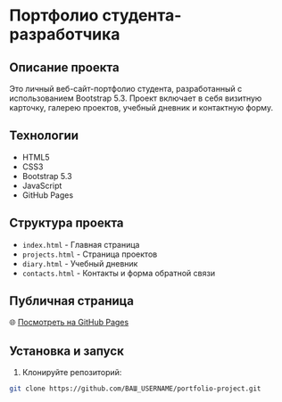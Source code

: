 # Портфолио студента-разработчика

## Описание проекта
Это личный веб-сайт-портфолио студента, разработанный с использованием Bootstrap 5.3. Проект включает в себя визитную карточку, галерею проектов, учебный дневник и контактную форму.

## Технологии
- HTML5
- CSS3
- Bootstrap 5.3
- JavaScript
- GitHub Pages

## Структура проекта
- `index.html` - Главная страница
- `projects.html` - Страница проектов
- `diary.html` - Учебный дневник
- `contacts.html` - Контакты и форма обратной связи

## Публичная страница
🌐 [Посмотреть на GitHub Pages](https://ВАШ_USERNAME.github.io/portfolio-project/)

## Установка и запуск
1. Клонируйте репозиторий:
```bash
git clone https://github.com/ВАШ_USERNAME/portfolio-project.git